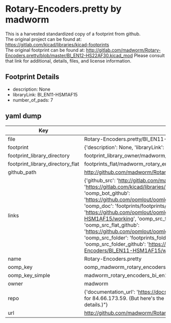 # Rotary-Encoders.pretty by madworm  
This is a harvested standardized copy of a footprint from github.  
The original project can be found at:  
https://gitlab.com/kicad/libraries/kicad-footprints  
The original footprint can be found at:
http://gitlab.com/madworm/Rotary-Encoders.pretty/blob/master/BI_EN12-HS22AF30.kicad_mod
Please consult that link for additional, details, files, and license information.  
## Footprint Details
* description: None  
* libraryLink: BI_EN11-HSM1AF15  
* number_of_pads: 7  
## yaml dump  
| Key | Value |  
| --- | --- |  
| file | Rotary-Encoders.pretty/BI_EN11-HSM1AF15.kicad_mod |  
| footprint | {'description': None, 'libraryLink': 'BI_EN11-HSM1AF15', 'number_of_pads': 7} |  
| footprint_library_directory | footprint_library_owner/madworm_Rotary-Encoders.pretty |  
| footprint_library_directory_flat | footprints_flat/madworm_rotary_encoders_bi_en11_hsm1af15/working |  
| github_path | http://github.com/madworm/Rotary-Encoders.pretty/blob/master/BI_EN11-HSM1AF15.kicad_mod |  
| links | {'github_src': 'http://gitlab.com/madworm/Rotary-Encoders.pretty/blob/master/BI_EN12-HS22AF30.kicad_mod', 'github_src_repo': 'https://gitlab.com/kicad/libraries/kicad-footprints', 'oomp_bot': 'footprints/madworm_rotary_encoders_bi_en11_hsm1af15/working', 'oomp_bot_github': 'https://github.com/oomlout/oomlout_oomp_footprint_bot/tree/main/footprints/madworm_rotary_encoders_bi_en11_hsm1af15/working', 'oomp_doc': 'footprints/footprints/madworm/Rotary-Encoders/BI_EN11-HSM1AF15/working/', 'oomp_doc_github': 'https://github.com/oomlout/oomlout_oomp_footprint_doc/tree/main/footprints/footprints/madworm/Rotary-Encoders/BI_EN11-HSM1AF15/working', 'oomp_src_flat': 'footprints_flat/footprints_flat/madworm_rotary_encoders_bi_en11_hsm1af15/working', 'oomp_src_flat_github': 'https://github.com/oomlout/oomlout_oomp_footprint_src/tree/main/footprints_flat/madworm_rotary_encoders_bi_en11_hsm1af15/working', 'oomp_src_folder': 'footprints_folder/footprints_folder/madworm/Rotary-Encoders/BI_EN11-HSM1AF15/working', 'oomp_src_folder_github': 'https://github.com/oomlout/oomlout_oomp_footprint_src/tree/main/footprints_folder/madworm/Rotary-Encoders/BI_EN11-HSM1AF15/working'} |  
| name | Rotary-Encoders.pretty |  
| oomp_key | oomp_madworm_rotary_encoders_bi_en11_hsm1af15 |  
| oomp_key_simple | madworm_rotary_encoders_bi_en11_hsm1af15 |  
| owner | madworm |  
| repo | {'documentation_url': 'https://docs.github.com/rest/overview/resources-in-the-rest-api#rate-limiting', 'message': "API rate limit exceeded for 84.66.173.59. (But here's the good news: Authenticated requests get a higher rate limit. Check out the documentation for more details.)"} |  
| url | http://github.com/madworm/Rotary-Encoders.pretty |  

